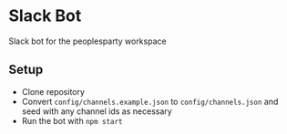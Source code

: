 # Slack Bot

Slack bot for the peoplesparty workspace

## Setup

- Clone repository
- Convert `config/channels.example.json` to `config/channels.json` and seed with any channel ids as necessary
- Run the bot with `npm start`
